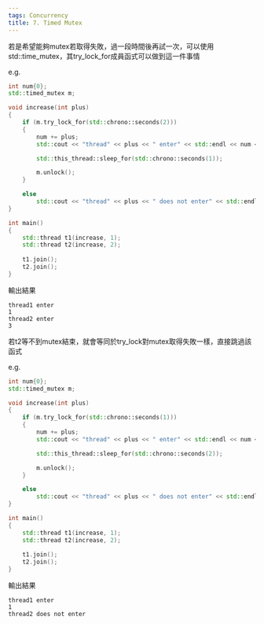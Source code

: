 ```yaml
---
tags: Concurrency
title: 7. Timed Mutex
---
```


若是希望能夠mutex若取得失敗，過一段時間後再試一次，可以使用std::time_mutex，其try_lock_for成員函式可以做到這一件事情

e.g.
```cpp
int num{0};
std::timed_mutex m;

void increase(int plus)
{
	if (m.try_lock_for(std::chrono::seconds(2)))
	{
		num += plus;
		std::cout << "thread" << plus << " enter" << std::endl << num << std::endl;

		std::this_thread::sleep_for(std::chrono::seconds(1));

		m.unlock();
	}

	else
		std::cout << "thread" << plus << " does not enter" << std::endl;
}

int main()
{
	std::thread t1(increase, 1);
	std::thread t2(increase, 2);
	
	t1.join();
	t2.join();
}
```

輸出結果
```
thread1 enter
1
thread2 enter
3
```

若t2等不到mutex結束，就會等同於try_lock對mutex取得失敗一樣，直接跳過該函式

e.g.
```cpp
int num{0};
std::timed_mutex m;

void increase(int plus)
{
	if (m.try_lock_for(std::chrono::seconds(1)))
	{
		num += plus;
		std::cout << "thread" << plus << " enter" << std::endl << num << std::endl;

		std::this_thread::sleep_for(std::chrono::seconds(2));

		m.unlock();
	}

	else
		std::cout << "thread" << plus << " does not enter" << std::endl;
}

int main()
{
	std::thread t1(increase, 1);
	std::thread t2(increase, 2);
	
	t1.join();
	t2.join();
}
```

輸出結果
```
thread1 enter
1
thread2 does not enter
```